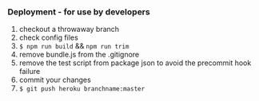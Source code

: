 ### Deployment - for use by developers
1. checkout a throwaway branch  
2. check config files
3. `$ npm run build` && `npm run trim` 
4. remove bundle.js from the .gitignore
5. remove the test script from package json to avoid the precommit hook failure
5. commit your changes
6. `$ git push heroku branchname:master`  

